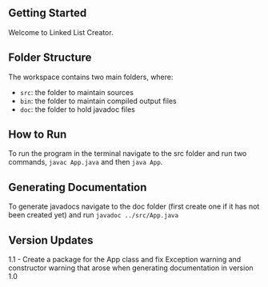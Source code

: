 ## Getting Started

Welcome to Linked List Creator.

## Folder Structure

The workspace contains two main folders, where:

- `src`: the folder to maintain sources
- `bin`: the folder to maintain compiled output files
- `doc`: the folder to hold javadoc files

## How to Run
To run the program in the terminal navigate to the src folder and run two commands, `javac App.java` and then `java App`.

## Generating Documentation
To generate javadocs navigate to the doc folder (first create one if it has not been created yet) and run `javadoc ../src/App.java`

## Version Updates
1.1 - Create a package for the App class and fix Exception warning and constructor warning that arose when generating documentation in version 1.0